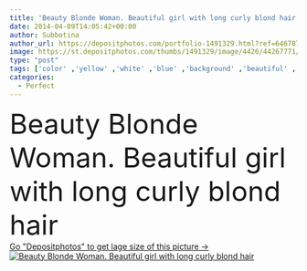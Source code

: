 ```yaml
---
title: 'Beauty Blonde Woman. Beautiful girl with long curly blond hair'
date: 2014-04-09T14:05:42+00:00
author: Subbotina
author_url: https://depositphotos.com/portfolio-1491329.html?ref=64678756
image: https://st.depositphotos.com/thumbs/1491329/image/4426/44267771/api_thumb_450.jpg?forcejpeg=true
type: "post"
tags: ['color' ,'yellow' ,'white' ,'blue' ,'background' ,'beautiful' ,'girl' ,'beauty' ,'model' ,'portrait' ,'hair' ,'shine' ,'colour' ,'healthy' ,'natural' ,'blond' ,'face' ,'care' ,'electric' ,'cut' ,'style' ,'eyes' ,'wave' ,'fashion' ,'skin' ,'wavy' ,'woman' ,'fingers' ,'with' ,'make' ,'make up' ,'makeup' ,'salon' ,'hairstyle' ,'curly' ,'tools' ,'blonde' ,'flaxen' ,'haircut' ,'lock' ,'long' ,'perfect' ,'fringe' ,'curls' ,'Hairdressing' ,'hairstyling' ,'dyed' ,'complexion' ,'the' ,'barbershop' ]
categories: 
  - Perfect
---
```

<div aling="center">
            <font size="60"> Beauty Blonde Woman. Beautiful girl with long curly blond hair</font>   
</div>
<div>
    <a href='https://depositphotos.com/44267771/stock-photo-beauty-blonde-woman-beautiful-girl.html?ref=64678756' target=_blank > Go "Depositphotos" to get lage size of this picture ->
        <img href='https://depositphotos.com/44267771/stock-photo-beauty-blonde-woman-beautiful-girl.html?ref=64678756' src='https://st.depositphotos.com/1491329/4426/i/950/depositphotos_44267771-stock-photo-beauty-blonde-woman-beautiful-girl.jpg?forcejpeg=true' alt='Beauty Blonde Woman. Beautiful girl with long curly blond hair' >
    </a>
</div>
